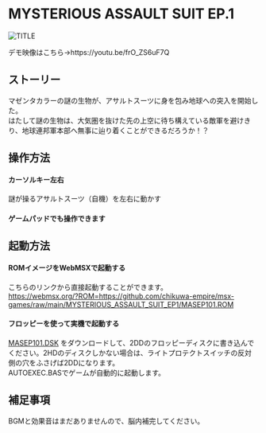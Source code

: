 # MYSTERIOUS ASSAULT SUIT EP.1

![TITLE](https://user-images.githubusercontent.com/124578804/219031657-4016a143-1906-48ae-a360-e1aa41e4435d.png)
<p>デモ映像はこちら→https://youtu.be/frO_ZS6uF7Q</p>

## ストーリー
マゼンタカラーの謎の生物が、アサルトスーツに身を包み地球への突入を開始した。<br>
はたして謎の生物は、大気圏を抜けた先の上空に待ち構えている敵軍を避けきり、地球連邦軍本部へ無事に辿り着くことができるだろうか！？

## 操作方法
#### カーソルキー左右
謎が操るアサルトスーツ（自機）を左右に動かす
#### ゲームパッドでも操作できます

## 起動方法
#### ROMイメージをWebMSXで起動する
こちらのリンクから直接起動することができます。<br>
https://webmsx.org/?ROM=https://github.com/chikuwa-empire/msx-games/raw/main/MYSTERIOUS_ASSAULT_SUIT_EP1/MASEP101.ROM
#### フロッピーを使って実機で起動する
[MASEP101.DSK](https://webmsx.org/?ROM=https://github.com/chikuwa-empire/msx-games/raw/main/MYSTERIOUS_ASSAULT_SUIT_EP1/MASEP101.DSK)
をダウンロードして、2DDのフロッピーディスクに書き込んでください。2HDのディスクしかない場合は、ライトプロテクトスイッチの反対側の穴をふさげば2DDになります。<br>
AUTOEXEC.BASでゲームが自動的に起動します。

## 補足事項
BGMと効果音はまだありませんので、脳内補完してください。
